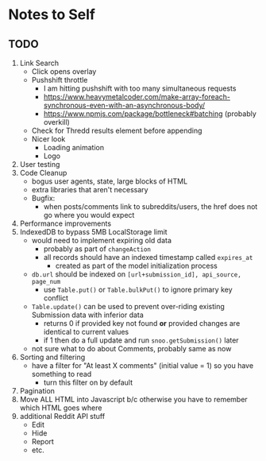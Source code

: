 # Notes to Self
## TODO
1. Link Search
    - Click opens overlay
    - Pushshift throttle
        - I am hitting pushshift with too many simultaneous requests
        - https://www.heavymetalcoder.com/make-array-foreach-synchronous-even-with-an-asynchronous-body/
        - https://www.npmjs.com/package/bottleneck#batching (probably overkill)
    - Check for Thredd results element before appending
    - Nicer look
        - Loading animation
        - Logo
1. User testing
1. Code Cleanup
    - bogus user agents, state, large blocks of HTML
    - extra libraries that aren't necessary
    - Bugfix:
        - when posts/comments link to subreddits/users, the href does not go where you would expect
1. Performance improvements
1. IndexedDB to bypass 5MB LocalStorage limit
    - would need to implement expiring old data
        - probably as part of `changeAction`
        - all records should have an indexed timestamp called `expires_at`
            - created as part of the model initialization process
    - `db.url` should be indexed on `[url+submission_id], api_source, page_num`
        - use `Table.put()` or `Table.bulkPut()` to ignore primary key conflict
    - `Table.update()` can be used to prevent over-riding existing Submission data with inferior data
        - returns 0 if provided key not found **or** provided changes are identical to current values
        - if 1 then do a full update and run `snoo.getSubmission()` later
    - not sure what to do about Comments, probably same as now
1. Sorting and filtering
    - have a filter for "At least X comments" (initial value = 1) so you have something to read
        - turn this filter on by default
1. Pagination
1. Move ALL HTML into Javascript b/c otherwise you have to remember which HTML goes where
1. additional Reddit API stuff
    - Edit
    - Hide
    - Report
    - etc.
